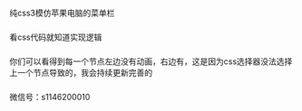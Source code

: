 #
纯css3模仿苹果电脑的菜单栏

###
看css代码就知道实现逻辑

###
你们可以看得到每一个节点左边没有动画，右边有，这是因为css选择器没法选择上一个节点导致的，我会持续更新完善的

###
微信号：s1146200010
